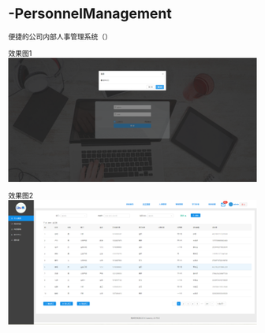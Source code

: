 # -PersonnelManagement
便捷的公司内部人事管理系统（）

效果图1
    <img src="https://raw.githubusercontent.com/330042626/-PersonnelManagement/master/home.png"/>

效果图2
    <img src="https://raw.githubusercontent.com/330042626/-PersonnelManagement/master/core.png"/>



